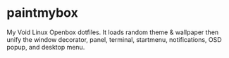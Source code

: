 # paintmybox
My Void Linux Openbox dotfiles. It loads random theme &amp; wallpaper then unify the window decorator, panel, terminal, startmenu, notifications, OSD popup, and desktop menu.
